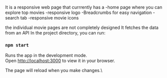 It is a responsive web page that currrently has a 
  -home page where you can explore top movies
  -responsive logo
  -Breadcrumbs for easy navigation
  -search tab
  -responsive movie icons
  
the individual movie pages are not completely designed
It fetches the data from an API 
In the project directory, you can run:

### `npm start`

Runs the app in the development mode.\
Open [http://localhost:3000](http://localhost:3000) to view it in your browser.

The page will reload when you make changes.\
